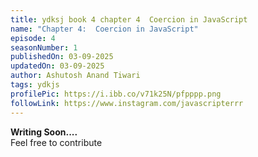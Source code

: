```yaml
---
title: ydksj book 4 chapter 4  Coercion in JavaScript
name: "Chapter 4:  Coercion in JavaScript"
episode: 4
seasonNumber: 1
publishedOn: 03-09-2025
updatedOn: 03-09-2025
author: Ashutosh Anand Tiwari
tags: ydkjs
profilePic: https://i.ibb.co/v71k25N/pfpppp.png
followLink: https://www.instagram.com/javascripterrr
---
```

**Writing Soon....**\
Feel free to contribute
